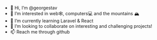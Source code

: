 - 👋 Hi, I’m @georgestav
- 👀 I’m interested in web🕸, computers💻 and the mountains 🏔
- 🌱 I’m currently learning Laravel & React
- 💞️ I’m looking to collaborate on interesting and challenging projects!
- 📫 Reach me through github
